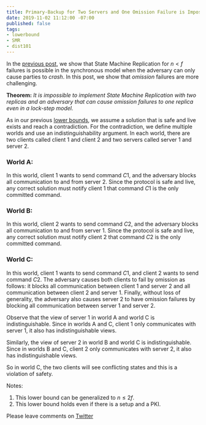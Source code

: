 ```yaml
---
title: Primary-Backup for Two Servers and One Omission Failure is Impossible
date: 2019-11-02 11:12:00 -07:00
published: false
tags:
- lowerbound
- SMR
- dist101
---
```


In the [previous post](https://decentralizedthoughts.github.io/2019-11-01-primary-backup/), we show that State Machine Replication for $n<f$ failures is possible in the synchronous model when the adversary can only cause parties to *crash*. In this post, we show that *omission* failures are more challenging.

**Theorem:** *It is impossible to implement State Machine Replication with two replicas and an adversary that can cause omission failures to one replica even in a lock-step model.* 

As in our previous [lower bounds](https://decentralizedthoughts.github.io/2019-06-25-on-the-impossibility-of-byzantine-agreement-for-n-equals-3f-in-partial-synchrony/), we assume a solution that is safe and live exists and reach a contradiction. For the contradiction, we define multiple worlds and use an indistinguishability argument. In each world, there are two clients called client $1$ and client $2$ and two servers called server $1$ and server $2$.

### World A:
In this world, client $1$ wants to send command $C1$, and the adversary blocks all communication to and from server $2$. Since the protocol is safe and live, any correct solution must notify client $1$ that command $C1$ is the only committed command.

### World B:
In this world, client $2$ wants to send command $C2$, and the adversary blocks all communication to and from server $1$. Since the protocol is safe and live, any correct solution must notify client $2$ that command $C2$ is the only committed command.

### World C:
In this world, client $1$ wants to send command $C1$, and client $2$ wants to send command $C2$. The adversary causes both clients to fail by omission as follows: it blocks all communication between client $1$ and server $2$ and all communication between client $2$ and server $1$. Finally, without loss of generality, the adversary also causes server 2 to have omission failures by blocking all communication between server $1$ and server $2$.


Observe that the view of server 1 in world A and world C is indistinguishable. Since in worlds A and C, client $1$ only communicates with server $1$, it also has indistinguishable views.

Similarly, the view of server 2 in world B and world C is indistinguishable. Since in worlds B and C, client $2$ only communicates with server $2$, it also has indistinguishable views.

So in world C, the two clients will see conflicting states and this is a violation of safety.


Notes:
1. This lower bound can be generalized to $n\leq 2f$.
2. This lower bound holds even if there is a setup and a PKI.

Please leave comments on [Twitter]()
